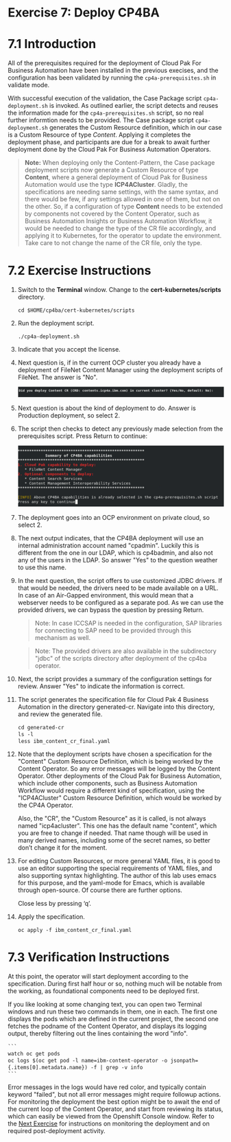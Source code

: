 # Exercise 7: Deploy CP4BA

# 7.1 Introduction

All of the prerequisites required for the deployment of Cloud Pak For Business Automation have been installed in the previous execises, and the configuration has been validated by running the `cp4a-prerequisites.sh` in validate mode. 

With successful execution of the validation, the Case Package script `cp4a-deployment.sh` is invoked. As outlined earlier, the script detects and reuses the information made for the `cp4a-prerequisites.sh` script, so no real further informtion needs to be provided. The Case package script `cp4a-deployment.sh` generates the Custom Resource definition, which in our case is a Custom Resource of type *Content*. Applying it completes the deployment phase, and participants are due for a break to await further deployment done by the Cloud Pak For Business Automation Operators.

> **Note:** When deploying only the Content-Pattern, the Case package deployment scripts now generate a Custom Resource of type **Content**, where a general deployment of Cloud Pak for Business Automation would use the type **ICP4ACluster**. Gladly, the specifications are needing same settings, with the same syntax, and there would be few, if any settings allowed in one of them, but not on the other. So, if a configuration of type **Content** needs to be extended by components not covered by the Content Operator, such as Business Automation Insights or Business Automation Workflow, it would be needed to change the type of the CR file accordingly, and applying it to Kubernetes, for the operator to update the environment. Take care to not change the name of the CR file, only the type. 

# 7.2 Exercise Instructions

1.	Switch to the **Terminal** window. Change to the **cert-kubernetes/scripts** directory.

    ```
    cd $HOME/cp4ba/cert-kubernetes/scripts
    ```
	
2.	Run the deployment script.

    ```
    ./cp4a-deployment.sh
    ```
	
3.	Indicate that you accept the license.

4.	Next question is, if in the current OCP cluster you already have a deployment of FileNet Content Manager using the deployment scripts of FileNet. The answer is "No".

    ![Deploy script offers to Reuse Component selection](Images/8.1-reuse-components-question.png)
	
5.	Next question is about the kind of deployment  to do. Answer is Production deployment, so select 2.

6.	The script then checks to detect any previously made selection from the prerequisites script. Press Return to continue:

    ![Deployment reused previously selected CP4BA components](Images/8.1-run-deploy-script.png)
 
7.	The deployment goes into an OCP environment on private cloud, so select 2.
 
8.	The next output indicates, that the CP4BA deployment will use an internal administration account named "cpadmin". Luckily this is different from the one in our LDAP, which is cp4badmin, and also not any of the users in the LDAP. So answer "Yes" to the question weather to use this name.

 
9.	In the next question, the script offers to use customized JDBC drivers. If that would be needed, the drivers need to be made available on a URL. In case of an Air-Gapped environment, this would mean that a webserver needs to be configured as a separate pod. As we can use the provided drivers, we can bypass the question by pressing Return.

    > Note: In case ICCSAP is needed in the configuration, SAP libraries for connecting to SAP need to be provided through this mechanism as well.

    > Note: The provided drivers are also available in the subdirectory "jdbc" of the scripts directory after deployment of the cp4ba operator.
	
10.	Next, the script provides a summary of the configuration settings for review. Answer "Yes" to indicate the information is correct.

11.	The script generates the specification file for Cloud Pak 4 Business Automation in the directory generated-cr. Navigate into this directory, and review the generated file.

    ```
    cd generated-cr
    ls -l 
    less ibm_content_cr_final.yaml
    ```
    
 
12.	Note that the deployment scripts have chosen a specification for the "Content" Custom Resource Definition, which is being worked by the Content Operator. So any error messages will be logged by the Content Operator. Other deployments of the Cloud Pak for Business Automation, which include other components, such as Business Automation Workflow would require a different kind of specification, using the "ICP4ACluster" Custom Resource Definition, which would be worked by the CP4A Operator.

    Also, the "CR", the "Custom Resource" as it is called, is not always named "icp4acluster". This one has the default name "content", which you are free to change if needed. That name though will be used in many derived names, including some of the secret names, so better don’t change it for the moment.
	
13.	For editing Custom Resources, or more general YAML files, it is good to use an editor supporting the special requirements of YAML files, and also supporting syntax highlighting. The author of this lab uses emacs for this purpose, and the yaml-mode for Emacs, which is available through open-source. Of course there are further options.

    Close less by pressing ‘q’.
	
14.	Apply the specification.

    ```
    oc apply -f ibm_content_cr_final.yaml
    ```
	
# 7.3 Verification Instructions	
	
At this point, the operator will start deployment according to the specification. During first half hour or so, nothing much will be notable from the working, as foundational components need to be deployed first. 

If you like looking at some changing text, you can open two Terminal windows and run these two commands in them, one in each. The first one displays the pods which are defined in the current project, the second one fetches the podname of the Content Operator, and displays its logging output,  thereby filtering out the lines containing the word "info".

    ```
    watch oc get pods
    oc logs $(oc get pod -l name=ibm-content-operator -o jsonpath={.items[0].metadata.name}) -f | grep -v info
    ```

Error messages in the logs would have red color, and typically contain keyword "failed", but not all error messages might require followup actions. For monitoring the deployment the best option might be to await the end of the current loop of the Content Operator, and start from reviewing its status, which can easily be viewed from the Openshift Console window. Refer to the [Next Exercise](Exercise-8-PostDeployment.md) for instructions on monitoring the deployment and on required post-deployment activity.
